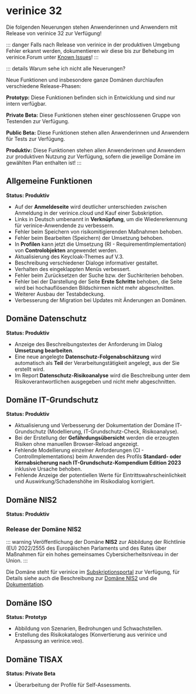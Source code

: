 <!-- © 2024 The Project Contributors - see AUTHORS.txt -->
# verinice 32

Die folgenden Neuerungen stehen Anwenderinnen und Anwendern mit Release von verinice 32 zur Verfügung!

::: danger Falls nach Release von verinice in der produktiven Umgebung Fehler erkannt werden, dokumentieren wir diese bis zur Behebung im verinice.Forum unter [Known Issues](https://forum.verinice.com/c/veo/known-issues/87)!
:::

::: details Warum sehe ich nicht alle Neuerungen?

Neue Funktionen und insbesondere ganze Domänen durchlaufen verschiedene Release-Phasen:

**Prototyp:** Diese Funktionen befinden sich in Entwicklung und sind nur intern verfügbar.

**Private Beta:** Diese Funktionen stehen einer geschlossenen Gruppe von Testenden zur Verfügung.

**Public Beta:** Diese Funktionen stehen allen Anwenderinnen und Anwendern für Tests zur Verfügung.

**Produktiv:** Diese Funktionen stehen allen Anwenderinnen und Anwendern zur produktiven Nutzung zur Verfügung, sofern die jeweilige Domäne im gewählten Plan enthalten ist!
:::

## Allgemeine Funktionen

**Status: Produktiv**

- Auf der **Anmeldeseite** wird deutlicher unterschieden zwischen Anmeldung in der verinice.cloud und Kauf einer Subskription.
- Links in Deutsch umbenannt in **Verknüpfung**, um die Wiedererkennung für verinice-Anwendende zu verbessern.
- Fehler beim Speichern von risikomitigierenden Maßnahmen behoben.
- Fehler beim Bearbeiten (Speichern) der Umsetzung behoben.
- In **Profilen** kann jetzt die Umsetzung (RI - RequirementImplementation) von **Controlobjekten** angewendet werden.
- Aktualisierung des Keycloak-Themes auf V.3.
- Beschreibung verschiedener Dialoge informativer gestaltet.
- Verhalten des eingeklappten Menüs verbessert.
- Fehler beim Zurücksetzen der Suche bzw. der Suchkriterien behoben.
- Fehler bei der Darstellung der Seite **Erste Schritte** behoben, die Seite wird bei hochauflösenden Bildschirmen nicht mehr abgeschnitten.
- Weiterer Ausbau der Testabdeckung.
- Verbesserung der Migration bei Updates mit Änderungen an Domänen.

## Domäne Datenschutz

**Status: Produktiv**

- Anzeige des Beschreibungstextes der Anforderung im Dialog **Umsetzung bearbeiten**.
- Eine neue angelegte **Datenschutz-Folgenabschätzung** wird automatisch als **Teil** der Verarbeitungstätigkeit angelegt, aus der Sie erstellt wird.
- Im Report **Datenschutz-Risikoanalyse** wird die Beschreibung unter dem Risikoverantwortlichen ausgegeben und nicht mehr abgeschnitten.

## Domäne IT-Grundschutz

**Status: Produktiv**

- Aktualisierung und Verbesserung der Dokumentation der Domäne IT-Grundschutz (Modellierung, IT-Grundschutz-Check, Risikoanalyse).
- Bei der Erstellung der **Gefährdungsübersicht** werden die erzeugten Risiken ohne manuellen Browser-Reload angezeigt.
- Fehlende Modellierung einzelner Anforderungen (CI - ControlImplementations) beim Anwenden des Profils **Standard- oder Kernabsicherung nach IT-Grundschutz-Kompendium Edition 2023** inklusive Ursache behoben.
- Fehlende Anzeige der potentiellen Werte für Eintrittswahrscheinlichkeit und Auswirkung/Schadenshöhe im Risikodialog korrigiert.

## Domäne NIS2

**Status: Produktiv**

### Release der Domäne NIS2

::: warning Veröffentlichung der Domäne **NIS2** zur Abbildung der Richtlinie (EU) 2022/2555 des Europäischen Parlaments und des Rates über Maßnahmen für ein hohes gemeinsames Cybersicherheitsniveau in der Union.
:::

Die Domäne steht für verinice im [Subskriptionsportal](https://account.verinice.com/) zur Verfügung, für Details siehe auch die Beschreibung zur [Domäne NIS2](https://verinice.com/loesungen/domaene/nis2-richtlinie) und die [Dokumentation](https://veo-docs.verinice.com/).

## Domäne ISO

**Status: Prototyp**

- Abbildung von Szenarien, Bedrohungen und Schwachstellen.
- Erstellung des Risikokataloges (Konvertierung aus verinice und Anpassung an verinice.veo).

## Domäne TISAX

**Status: Private Beta**

- Überarbeitung der Profile für Self-Assessments.
